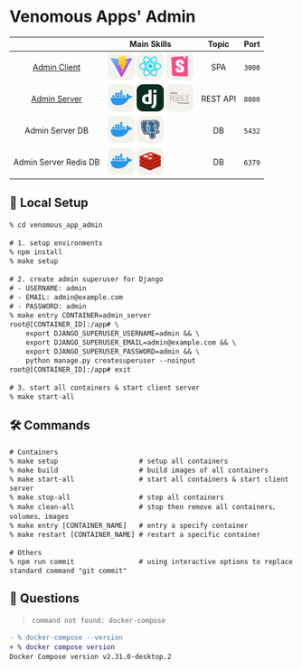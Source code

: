 # Venomous Apps' Admin

|                                 | Main Skills                                                                                                                                                                                                                                                                                                                                                                                                                                                                                                     |  Topic   |  Port  |
| :-----------------------------: | --------------------------------------------------------------------------------------------------------------------------------------------------------------------------------------------------------------------------------------------------------------------------------------------------------------------------------------------------------------------------------------------------------------------------------------------------------------------------------------------------------------- | :------: | :----: |
| [Admin Client](./admin_client/) | <img src="https://github.com/BlaxBerry333/programming-notes/blob/main/docs/public/static/skill-icons/web-frontend--vite.png?raw=true" style="width:48px;" /> <img src="https://github.com/BlaxBerry333/programming-notes/blob/main/docs/public/static/skill-icons/web-frontend--react.png?raw=true" style="width:48px;" /> <img src="https://github.com/BlaxBerry333/programming-notes/blob/main/docs/public/static/skill-icons/web-frontend--storybook.png?raw=true" style="width:48px;" />                    |   SPA    | `3000` |
| [Admin Server](./admin_server/) | <img src="https://github.com/BlaxBerry333/programming-notes/blob/main/docs/public/static/skill-icons/web-infrastructure--docker.png?raw=true" style="width:48px;" /> <img src="https://github.com/BlaxBerry333/programming-notes/blob/main/docs/public/static/skill-icons/web-backend--django.png?raw=true" style="width:48px;" /> <img src="https://github.com/BlaxBerry333/programming-notes/blob/main/docs/public/static/skill-icons/web-backend--django-rest-framework.png?raw=true" style="width:48px;" /> | REST API | `8080` |
|         Admin Server DB         | <img src="https://github.com/BlaxBerry333/programming-notes/blob/main/docs/public/static/skill-icons/web-infrastructure--docker.png?raw=true" style="width:48px;" /> <img src="https://github.com/BlaxBerry333/programming-notes/blob/main/docs/public/static/skill-icons/database--postgresql.png?raw=true" style="width:48px;" />                                                                                                                                                                             |    DB    | `5432` |
|      Admin Server Redis DB      | <img src="https://github.com/BlaxBerry333/programming-notes/blob/main/docs/public/static/skill-icons/web-infrastructure--docker.png?raw=true" style="width:48px;" /> <img src="https://github.com/BlaxBerry333/programming-notes/blob/main/docs/public/static/skill-icons/database--redis.png?raw=true" style="width:48px;" />                                                                                                                                                                                  |    DB    | `6379` |

## 🚀 Local Setup

```shell
% cd venomous_app_admin

# 1. setup environments
% npm install
% make setup

# 2. create admin superuser for Django
# - USERNAME: admin
# - EMAIL: admin@example.com
# - PASSWORD: admin
% make entry CONTAINER=admin_server
root@[CONTAINER_ID]:/app# \
    export DJANGO_SUPERUSER_USERNAME=admin && \
    export DJANGO_SUPERUSER_EMAIL=admin@example.com && \
    export DJANGO_SUPERUSER_PASSWORD=admin && \
    python manage.py createsuperuser --noinput
root@[CONTAINER_ID]:/app# exit

# 3. start all containers & start client server
% make start-all
```

## 🛠 Commands

```shell
# Containers
% make setup                    # setup all containers
% make build                    # build images of all containers
% make start-all                # start all containers & start client server
% make stop-all                 # stop all containers
% make clean-all                # stop then remove all containers、volumes、images
% make entry [CONTAINER_NAME]   # entry a specify container
% make restart [CONTAINER_NAME] # restart a specific container

# Others
% npm run commit                # using interactive options to replace standard command "git commit"
```

## 🤔 Questions

> `command not found: docker-compose`

```diff
- % docker-compose --version
+ % docker compose version
Docker Compose version v2.31.0-desktop.2
```
